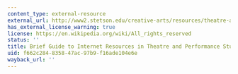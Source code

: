 ```yaml
---
content_type: external-resource
external_url: http://www2.stetson.edu/creative-arts/resources/theatre-arts/mccoy-theatre-guide.html
has_external_license_warning: true
license: https://en.wikipedia.org/wiki/All_rights_reserved
status: ''
title: Brief Guide to Internet Resources in Theatre and Performance Studies
uid: f662c284-8358-47ac-97b9-f16ade104e6e
wayback_url: ''
---
```

